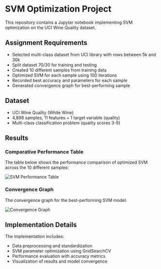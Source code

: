 # SVM Optimization Project

This repository contains a Jupyter notebook implementing SVM optimization on the UCI Wine Quality dataset.

## Assignment Requirements
- Selected multi-class dataset from UCI library with rows between 5k and 30k
- Split dataset 70/30 for training and testing
- Created 10 different samples from training data
- Optimized SVM for each sample using 100 iterations
- Recorded best accuracy and parameters for each sample
- Generated convergence graph for best-performing sample

## Dataset
- UCI Wine Quality (White Wine)
- 4,898 samples, 11 features + 1 target variable (quality)
- Multi-class classification problem (quality scores 3-9)

## Results

### Comparative Performance Table
The table below shows the performance comparison of optimized SVM across the 10 different samples:

![SVM Performance Table](images/svm_performance_table.png)

### Convergence Graph
The convergence graph for the best-performing SVM model:

![Convergence Graph](images/convergence_graph.png)


## Implementation Details
The implementation includes:
- Data preprocessing and standardization
- SVM parameter optimization using GridSearchCV
- Performance evaluation with accuracy metrics
- Visualization of results and model convergence


